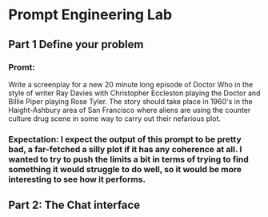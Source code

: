 # Prompt Engineering Lab

## Part 1 Define your problem

### Promt:

Write a screenplay for a new 20 minute long episode of Doctor Who in the style of writer Ray Davies with Christopher Eccleston playing the Doctor and Billie Piper playing Rose Tyler.  The story should take place in 1960's in the Haight-Ashbury area of San Francisco where aliens are using the counter culture drug scene in some way to carry out their nefarious plot.  

### Expectation:   I expect the output of this prompt to be pretty bad, a far-fetched a silly plot if it has any coherence at all.  I wanted to try to push the limits a bit in terms of trying to find something it would struggle to do well, so it would be more interesting to see how it performs.

## Part 2: The Chat interface

